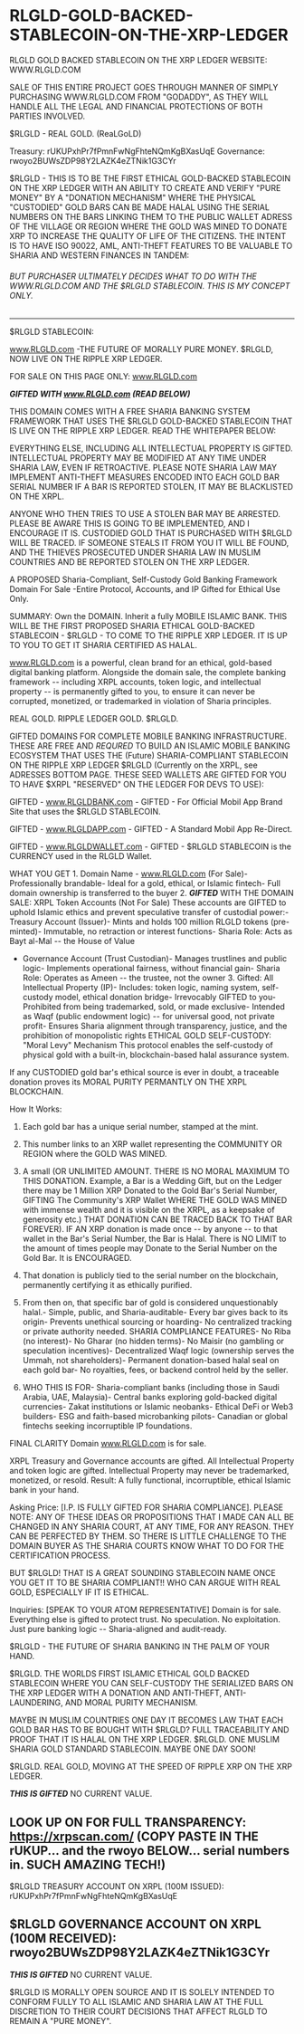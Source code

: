 # RLGLD-GOLD-BACKED-STABLECOIN-ON-THE-XRP-LEDGER
RLGLD GOLD BACKED STABLECOIN ON THE XRP LEDGER
WEBSITE: WWW.RLGLD.COM

SALE OF THIS ENTIRE PROJECT GOES THROUGH MANNER OF SIMPLY PURCHASING WWW.RLGLD.COM FROM "GODADDY", AS THEY WILL HANDLE ALL THE LEGAL AND FINANCIAL PROTECTIONS OF BOTH PARTIES INVOLVED.

$RLGLD - REAL GOLD. (ReaLGoLD)

Treasury:
rUKUPxhPr7fPmnFwNgFhteNQmKgBXasUqE
Governance:
rwoyo2BUWsZDP98Y2LAZK4eZTNik1G3CYr

$RLGLD - THIS IS TO BE THE FIRST ETHICAL GOLD-BACKED STABLECOIN ON THE XRP LEDGER WITH AN ABILITY TO CREATE AND VERIFY "PURE MONEY" BY A "DONATION MECHANISM" WHERE THE PHYSICAL "CUSTODIED" GOLD BARS CAN BE MADE HALAL USING THE SERIAL NUMBERS ON THE BARS LINKING THEM TO THE PUBLIC WALLET ADRESS OF THE VILLAGE OR REGION WHERE THE GOLD WAS MINED TO DONATE XRP TO INCREASE THE QUALITY OF LIFE OF THE CITIZENS. THE INTENT IS TO HAVE ISO 90022, AML, ANTI-THEFT FEATURES TO BE VALUABLE TO SHARIA AND WESTERN FINANCES IN TANDEM:

###### BUT PURCHASER ULTIMATELY DECIDES WHAT TO DO WITH THE WWW.RLGLD.COM AND THE $RLGLD STABLECOIN. THIS IS MY CONCEPT ONLY.

----------------------------------------------------------------------

$RLGLD STABLECOIN:

www.RLGLD.com -THE FUTURE OF MORALLY PURE MONEY. $RLGLD, NOW LIVE ON THE RIPPLE XRP LEDGER.

FOR SALE ON THIS PAGE ONLY: www.RLGLD.com

*****GIFTED WITH www.RLGLD.com (READ BELOW)*****

THIS DOMAIN COMES WITH A FREE SHARIA BANKING SYSTEM FRAMEWORK THAT USES THE $RLGLD GOLD-BACKED STABLECOIN THAT IS LIVE ON THE RIPPLE XRP LEDGER. READ THE WHITEPAPER BELOW:

EVERYTHING ELSE, INCLUDING ALL INTELLECTUAL PROPERTY IS GIFTED. INTELLECTUAL PROPERTY MAY BE MODIFIED AT ANY TIME UNDER SHARIA LAW, EVEN IF RETROACTIVE. PLEASE NOTE SHARIA LAW MAY IMPLEMENT ANTI-THEFT MEASURES ENCODED INTO EACH GOLD BAR SERIAL NUMBER IF A BAR IS REPORTED STOLEN, IT MAY BE BLACKLISTED ON THE XRPL.

ANYONE WHO THEN TRIES TO USE A STOLEN BAR MAY BE ARRESTED. PLEASE BE AWARE THIS IS GOING TO BE IMPLEMENTED, AND I ENCOURAGE IT IS. CUSTODIED GOLD THAT IS PURCHASED WITH $RLGLD WILL BE TRACED. IF SOMEONE STEALS IT FROM YOU IT WILL BE FOUND, AND THE THIEVES PROSECUTED UNDER SHARIA LAW IN MUSLIM COUNTRIES AND BE REPORTED STOLEN ON THE XRP LEDGER.

A PROPOSED Sharia-Compliant, Self-Custody Gold Banking Framework Domain For Sale -Entire Protocol, Accounts, and IP Gifted for Ethical Use Only.

SUMMARY: Own the DOMAIN. Inherit a fully MOBILE ISLAMIC BANK. THIS WILL BE THE FIRST PROPOSED SHARIA ETHICAL GOLD-BACKED STABLECOIN - $RLGLD - TO COME TO THE RIPPLE XRP LEDGER. IT IS UP TO YOU TO GET IT SHARIA CERTIFIED AS HALAL.

www.RLGLD.com is a powerful, clean brand for an ethical, gold-based digital banking platform. Alongside the domain sale, the complete banking framework -- including XRPL accounts, token logic, and intellectual property -- is permanently gifted to you, to ensure it can never be corrupted, monetized, or trademarked in violation of Sharia principles.

REAL GOLD. RIPPLE LEDGER GOLD. $RLGLD.

GIFTED DOMAINS FOR COMPLETE MOBILE BANKING INFRASTRUCTURE. THESE ARE FREE AND *REQURED* TO BUILD AN ISLAMIC MOBILE BANKING ECOSYSTEM THAT USES THE (Future) SHARIA-COMPLIANT STABLECOIN ON THE RIPPLE XRP LEDGER $RLGLD (Currently on the XRPL, see ADRESSES BOTTOM PAGE. THESE SEED WALLETS ARE GIFTED FOR YOU TO HAVE $XRPL "RESERVED" ON THE LEDGER FOR DEVS TO USE):

GIFTED - www.RLGLDBANK.com - GIFTED - For Official Mobil App Brand Site that uses the $RLGLD STABLECOIN.

GIFTED - www.RLGLDAPP.com - GIFTED - A Standard Mobil App Re-Direct.

GIFTED - www.RLGLDWALLET.com - GIFTED - $RLGLD STABLECOIN is the CURRENCY used in the RLGLD Wallet.

WHAT YOU GET 1. Domain Name - www.RLGLD.com (For Sale)- Professionally brandable- Ideal for a gold, ethical, or Islamic fintech- Full domain ownership is transferred to the buyer 2. ***GIFTED*** WITH THE DOMAIN SALE: XRPL Token Accounts (Not For Sale) These accounts are GIFTED to uphold Islamic ethics and prevent speculative transfer of custodial power:- Treasury Account (Issuer)- Mints and holds 100 million RLGLD tokens (pre-minted)- Immutable, no retraction or interest functions- Sharia Role: Acts as Bayt al-Mal -- the House of Value

- Governance Account (Trust Custodian)- Manages trustlines and public logic- Implements operational fairness, without financial gain- Sharia Role: Operates as Ameen -- the trustee, not the owner 3. Gifted: All Intellectual Property (IP)- Includes: token logic, naming system, self-custody model, ethical donation bridge- Irrevocably GIFTED to you- Prohibited from being trademarked, sold, or made exclusive- Intended as Waqf (public endowment logic) -- for universal good, not private profit- Ensures Sharia alignment through transparency, justice, and the prohibition of monopolistic rights ETHICAL GOLD SELF-CUSTODY: "Moral Levy" Mechanism This protocol enables the self-custody of physical gold with a built-in, blockchain-based halal assurance system.

If any CUSTODIED gold bar's ethical source is ever in doubt, a traceable donation proves its MORAL PURITY PERMANTLY ON THE XRPL BLOCKCHAIN.

How It Works:

1. Each gold bar has a unique serial number, stamped at the mint.

2. This number links to an XRP wallet representing the COMMUNITY OR REGION where the GOLD WAS MINED.

3. A small (OR UNLIMITED AMOUNT. THERE IS NO MORAL MAXIMUM TO THIS DONATION. Example, a Bar is a Wedding Gift, but on the Ledger there may be 1 Million XRP Donated to the Gold Bar's Serial Number, GIFTING The Community's XRP Wallet WHERE THE GOLD WAS MINED with immense wealth and it is visible on the XRPL, as a keepsake of generosity etc.) THAT DONATION CAN BE TRACED BACK TO THAT BAR FOREVER). IF AN XRP donation is made once -- by anyone -- to that wallet in the Bar's Serial Number, the Bar is Halal. There is NO LIMIT to the amount of times people may Donate to the Serial Number on the Gold Bar. It is ENCOURAGED.

4. That donation is publicly tied to the serial number on the blockchain, permanently certifying it as ethically purified.

5. From then on, that specific bar of gold is considered unquestionably halal.- Simple, public, and Sharia-auditable- Every bar gives back to its origin- Prevents unethical sourcing or hoarding- No centralized tracking or private authority needed. SHARIA COMPLIANCE FEATURES- No Riba (no interest)- No Gharar (no hidden terms)- No Maisir (no gambling or speculation incentives)- Decentralized Waqf logic (ownership serves the Ummah, not shareholders)- Permanent donation-based halal seal on each gold bar- No royalties, fees, or backend control held by the seller.

6. WHO THIS IS FOR- Sharia-compliant banks (including those in Saudi Arabia, UAE, Malaysia)- Central banks exploring gold-backed digital currencies- Zakat institutions or Islamic neobanks- Ethical DeFi or Web3 builders- ESG and faith-based microbanking pilots- Canadian or global fintechs seeking incorruptible IP foundations.

FINAL CLARITY Domain www.RLGLD.com is for sale.

XRPL Treasury and Governance accounts are gifted. All Intellectual Property and token logic are gifted. Intellectual Property may never be trademarked, monetized, or resold. Result: A fully functional, incorruptible, ethical Islamic bank in your hand.

Asking Price: [I.P. IS FULLY GIFTED FOR SHARIA COMPLIANCE]. PLEASE NOTE: ANY OF THESE IDEAS OR PROPOSITIONS THAT I MADE CAN ALL BE CHANGED IN ANY SHARIA COURT, AT ANY TIME, FOR ANY REASON. THEY CAN BE PERFECTED BY THEM. SO THERE IS LITTLE CHALLENGE TO THE DOMAIN BUYER AS THE SHARIA COURTS KNOW WHAT TO DO FOR THE CERTIFICATION PROCESS.

BUT $RLGLD! THAT IS A GREAT SOUNDING STABLECOIN NAME ONCE YOU GET IT TO BE SHARIA COMPLIANT!! WHO CAN ARGUE WITH REAL GOLD, ESPECIALLY IF IT IS ETHICAL.

Inquiries: [SPEAK TO YOUR ATOM REPRESENTATIVE] Domain is for sale. Everything else is gifted to protect trust. No speculation. No exploitation. Just pure banking logic -- Sharia-aligned and audit-ready.

$RLGLD - THE FUTURE OF SHARIA BANKING IN THE PALM OF YOUR HAND.

$RLGLD. THE WORLDS FIRST ISLAMIC ETHICAL GOLD BACKED STABLECOIN WHERE YOU CAN SELF-CUSTODY THE SERIALIZED BARS ON THE XRP LEDGER WITH A DONATION AND ANTI-THEFT, ANTI-LAUNDERING, AND MORAL PURITY MECHANISM.

MAYBE IN MUSLIM COUNTRIES ONE DAY IT BECOMES LAW THAT EACH GOLD BAR HAS TO BE BOUGHT WITH $RLGLD? FULL TRACEABILITY AND PROOF THAT IT IS HALAL ON THE XRP LEDGER. $RLGLD. ONE MUSLIM SHARIA GOLD STANDARD STABLECOIN. MAYBE ONE DAY SOON!

$RLGLD. REAL GOLD, MOVING AT THE SPEED OF RIPPLE XRP ON THE XRP LEDGER.

***THIS IS GIFTED*** NO CURRENT VALUE.

LOOK UP ON FOR FULL TRANSPARENCY: https://xrpscan.com/ (COPY PASTE IN THE rUKUP... and the rwoyo BELOW... serial numbers in. SUCH AMAZING TECH!)
-----------------------------------------------------------
$RLGLD TREASURY ACCOUNT ON XRPL (100M ISSUED):
rUKUPxhPr7fPmnFwNgFhteNQmKgBXasUqE

$RLGLD GOVERNANCE ACCOUNT ON XRPL (100M RECEIVED):
rwoyo2BUWsZDP98Y2LAZK4eZTNik1G3CYr
-----------------------------------------------------------
***THIS IS GIFTED*** NO CURRENT VALUE.

$RLGLD IS MORALLY OPEN SOURCE AND IT IS SOLELY INTENDED TO CONFORM FULLY TO ALL ISLAMIC AND SHARIA LAW AT THE FULL DISCRETION TO THEIR COURT DECISIONS THAT AFFECT RLGLD TO REMAIN A "PURE MONEY".
